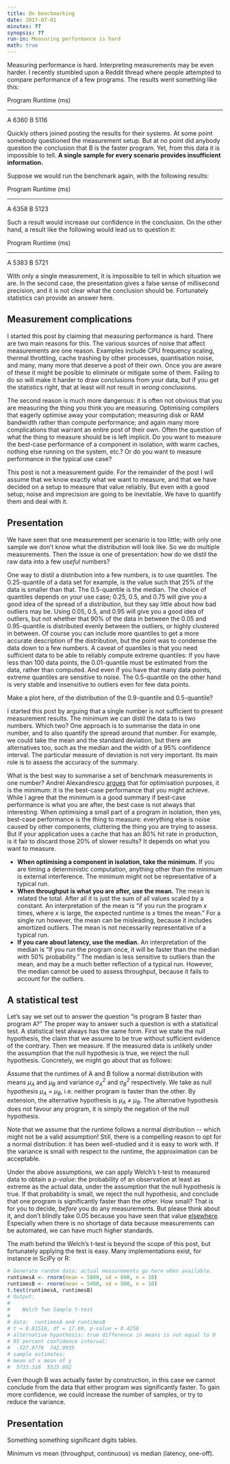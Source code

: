 ```yaml
---
title: On benchmarking
date: 2017-07-01
minutes: ??
synopsis: ??
run-in: Measuring performance is hard
math: true
---
```


Measuring performance is hard.
Interpreting measurements may be even harder.
I recently stumbled upon a Reddit thread
where people attempted to compare performance of a few programs.
The results went something like this:

Program  Runtime (ms)
-------  ------------
A        6360
B        5116

Quickly others joined posting the results for their systems.
At some point somebody questioned the measurement setup.
But at no point did anybody question the conclusion
that B is the faster program.
Yet, from this data it is impossible to tell.
**A single sample for every scenario provides insufficient information.**

Suppose we would run the benchmark again, with the following results:

Program  Runtime (ms)
-------  ------------
A        6358
B        5123

Such a result would increase our confidence in the conclusion.
On the other hand, a result like the following would lead us to question it:

Program  Runtime (ms)
-------  ------------
A        5383
B        5721

With only a single measurement,
it is impossible to tell in which situation we are.
In the second case,
the presentation gives a false sense of millisecond precision,
and it is not clear what the conclusion should be.
Fortunately statistics can provide an answer here.

Measurement complications
-------------------------

I started this post by claiming that measuring performance is hard.
There are two main reasons for this.
The various sources of noise that affect measurements are one reason.
Examples include CPU frequency scaling,
thermal throttling,
cache trashing by other processes,
quantisation noise,
and many, many more that deserve a post of their own.
Once you are aware of these
it might be posible to eliminate or mitigate some of them.
Failing to do so will make it harder to draw conclusions from your data,
but if you get the statistics right,
that at least will not result in *wrong* conclusions.

The second reason is much more dangerous:
it is often not obvious that you are measuring the thing you think you are measuring.
Optimising compilers that eagerly optimise away your computation;
measuring disk or RAM bandwidth rather than compute performance;
and again many more complications that warrant an entire post of their own.
Often the question of what the thing to measure should be is left implicit.
Do you want to measure the best-case performance of a component in isolation,
with warm caches, nothing else running on the system, etc.?
Or do you want to measure performance in the typical use case?

This post is not a measurement guide.
For the remainder of the post I will assume
that we know exactly what we want to measure,
and that we have decided on a setup to measure that value reliably.
But even with a good setup, noise and imprecision are going to be inevitable.
We have to quantify them and deal with it.

Presentation
------------

We have seen that one measurement per scenario is too little;
with only one sample we don’t know what the distribution will look like.
So we do multiple measurements.
Then the issue is one of presentation:
how do we distil the raw data into a few *useful* numbers?

One way to distil a distribution into a few numbers,
is to use quantiles.
The 0.25-quantile of a data set for example,
is the value such that 25% of the data is smaller than that.
The 0.5-quantile is the median.
The choice of quantiles depends on your use case;
0.25, 0.5, and 0.75 will give you a good idea of the spread of a distribution,
but they say little about how bad outliers may be.
Using 0.05, 0.5, and 0.95 will give you a good idea of outliers,
but not whether that 90% of the data in between the 0.05 and 0.95-quantile
is distributed evenly between the outliers,
or highly clustered in between.
Of course you can include more quantiles
to get a more accurate description of the distribution,
but the point was to condense the data down to a few numbers.
A caveat of quantiles is that you need sufficient data
to be able to reliably compute extreme quantiles:
If you have less than 100 data points,
the 0.01-quantile must be estimated from the data, rather than computed.
And even if you have that many data points,
extreme quantiles are sensitive to noise.
The 0.5-quantile on the other hand is very stable and insensitive to outliers
even for few data points.

Make a plot here, of the distribution of the 0.9-quantile and 0.5-quantile?

I started this post by arguing that a single number
is not sufficient to present measurement results.
The minimum we can distil the data to is two numbers.
Which two?
One approach is to summarise the data in one number,
and to also quantify the spread around that number.
For example, we could take the mean and the standard deviation,
but there are alternatives too,
such as the median and the width of a 95% confidence interval.
The particular measure of deviation is not very important.
Its main role is to assess the accuracy of the summary.

What is the best way to summarise a set of benchmark measurements in one number?
Andrei Alexandrescu [argues][minimum] that for optimisation purposes,
it is the minimum:
it is the best-case performance that you might achieve.
While I agree that the minimum is a good summary
if best-case performance is what you are after,
the best case is not always that interesting.
When optimising a small part of a program in isolation,
then yes, best-case performance is the thing to measure:
everything else is noise caused by other components,
cluttering the thing you are trying to assess.
But if your application uses a cache that has an 80% hit rate in production,
is it fair to discard those 20% of slower results?
It depends on what you want to measure.

* **When optimising a component in isolation,
  take the minimum.**
  If you are timing a deterministic computation,
  anything other than the minimum is external interference.
  The minimum might not be representative of a typical run.
* **When throughput is what you are after,
  use the mean.**
  The mean is related the total.
  After all it is just the sum of all values scaled by a constant.
  An interpretation of the mean is
  “if you run the program <var>x</var> times,
  where <var>x</var> is large,
  the expected runtime is <var>x</var> times the mean.”
  For a single run however, the mean can be misleading,
  because it includes amortized outliers.
  The mean is not necessarily representative of a typical run.
* **If you care about latency, use the median.**
  An interpretation of the median is
  “if you run the program once,
  it will be faster than the median with 50% probability.”
  The median is less sensitive to outliers than the mean,
  and may be a much better reflection of a typical run.
  However, the median cannot be used to assess throughput,
  because it fails to account for the outliers.

A statistical test
------------------

Let’s say we set out to answer the question
“is program B faster than program A?”
The proper way to answer such a question is with a statistical test.
A statistical test always has the same form.
First we state the null hypothesis,
the claim that we assume to be true without sufficient evidence of the contrary.
Then we measure.
If the measured data is unlikely
under the assumption that the null hypothesis is true,
we reject the null hypothesis.
Concretely, we might go about that as follows:

Assume that the runtimes of A and B follow a normal distribution with
means <var>μ<sub>A</sub></var> and <var>μ<sub>B</sub></var>
and variance <var>σ<sub>A</sub><sup>2</sup></var>
and <var>σ<sub>B</sub><sup>2</sup></var> respectively.
We take as null hypothesis <var>μ<sub>A</sub></var> = <var>μ<sub>B</sub></var>,
i.e. neither program is faster than the other.
By extension, the alternative hypothesis is
<var>μ<sub>A</sub></var> ≠ <var>μ<sub>B</sub></var>.
The alternative hypothesis does not favour any program,
it is simply the negation of the null hypothesis.

Note that we assume that the runtime follows a normal distribution --
which might not be a valid assumption!
Still, there is a compelling reason to opt for a normal distribution:
it has been well-studied and it is easy to work with.
If the variance is small with respect to the runtime,
the approximation can be acceptable.

Under the above assumptions,
we can apply Welch’s t-test to measured data to obtain a _p-value_:
the probability of an observation at least as extreme as the actual data,
under the assumption that the null hypothesis is true.
If that probability is small, we reject the null hypothesis,
and conclude that one program is significantly faster than the other.
How small? That is for you to decide, _before_ you do any measurements.
But please think about it,
and don’t blindly take 0.05 because you have seen that value [elsewhere][nova].
Especially when there is no shortage of data
because measurements can be automated,
we can have much higher standards.

The math behind the Welch’s t-test is beyond the scope of this post,
but fortunately applying the test is easy.
Many implementations exist, for instance in SciPy or R:

```r
# Generate random data; actual measurements go here when available.
runtimesA <- rnorm(mean = 5800, sd = 600, n = 10)
runtimesB <- rnorm(mean = 5400, sd = 500, n = 10)
t.test(runtimesA, runtimesB)
# Output:
#
#    Welch Two Sample t-test
#
# data:  runtimesA and runtimesB
# t = 0.81516, df = 17.69, p-value = 0.4258
# alternative hypothesis: true difference in means is not equal to 0
# 95 percent confidence interval:
#  -327.9776  742.9935
# sample estimates:
# mean of x mean of y
#  5733.310  5525.802
```

Even though B was actually faster by construction,
in this case we cannot conclude from the data
that either program was significantly faster.
To gain more confidence,
we could increase the number of samples,
or try to reduce the variance.


Presentation
------------

Something something significant digits tables.

Minimum vs mean (throughput, continuous) vs median (latency, one-off).

[nova]:    https://www.xkcd.com/1132/
[minimum]: https://youtu.be/vrfYLlR8X8k?t=15m15s
